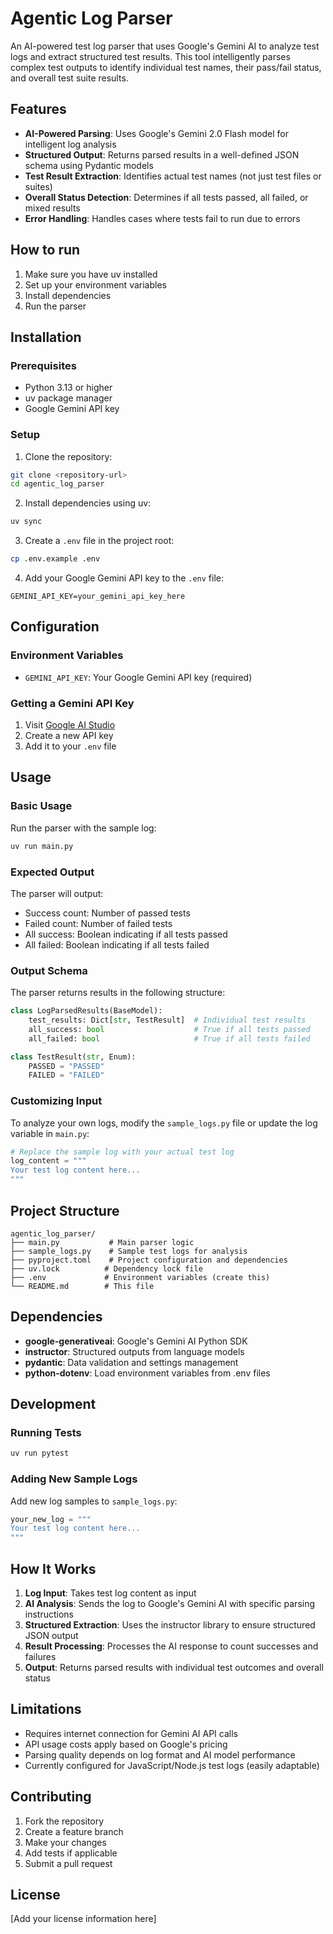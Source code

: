 # Agentic Log Parser

An AI-powered test log parser that uses Google's Gemini AI to analyze test logs and extract structured test results. This tool intelligently parses complex test outputs to identify individual test names, their pass/fail status, and overall test suite results.

## Features

- **AI-Powered Parsing**: Uses Google's Gemini 2.0 Flash model for intelligent log analysis
- **Structured Output**: Returns parsed results in a well-defined JSON schema using Pydantic models
- **Test Result Extraction**: Identifies actual test names (not just test files or suites)
- **Overall Status Detection**: Determines if all tests passed, all failed, or mixed results
- **Error Handling**: Handles cases where tests fail to run due to errors

## How to run

1. Make sure you have uv installed
2. Set up your environment variables
3. Install dependencies
4. Run the parser

## Installation

### Prerequisites

- Python 3.13 or higher
- uv package manager
- Google Gemini API key

### Setup

1. Clone the repository:
```bash
git clone <repository-url>
cd agentic_log_parser
```

2. Install dependencies using uv:
```bash
uv sync
```

3. Create a `.env` file in the project root:
```bash
cp .env.example .env
```

4. Add your Google Gemini API key to the `.env` file:
```
GEMINI_API_KEY=your_gemini_api_key_here
```

## Configuration

### Environment Variables

- `GEMINI_API_KEY`: Your Google Gemini API key (required)

### Getting a Gemini API Key

1. Visit [Google AI Studio](https://aistudio.google.com/app/apikey)
2. Create a new API key
3. Add it to your `.env` file

## Usage

### Basic Usage

Run the parser with the sample log:

```bash
uv run main.py
```

### Expected Output

The parser will output:
- Success count: Number of passed tests
- Failed count: Number of failed tests  
- All success: Boolean indicating if all tests passed
- All failed: Boolean indicating if all tests failed

### Output Schema

The parser returns results in the following structure:

```python
class LogParsedResults(BaseModel):
    test_results: Dict[str, TestResult]  # Individual test results
    all_success: bool                    # True if all tests passed
    all_failed: bool                     # True if all tests failed

class TestResult(str, Enum):
    PASSED = "PASSED"
    FAILED = "FAILED"
```

### Customizing Input

To analyze your own logs, modify the `sample_logs.py` file or update the log variable in `main.py`:

```python
# Replace the sample log with your actual test log
log_content = """
Your test log content here...
"""
```

## Project Structure

```
agentic_log_parser/
├── main.py           # Main parser logic
├── sample_logs.py    # Sample test logs for analysis
├── pyproject.toml    # Project configuration and dependencies
├── uv.lock          # Dependency lock file
├── .env             # Environment variables (create this)
└── README.md        # This file
```

## Dependencies

- **google-generativeai**: Google's Gemini AI Python SDK
- **instructor**: Structured outputs from language models
- **pydantic**: Data validation and settings management
- **python-dotenv**: Load environment variables from .env files

## Development

### Running Tests

```bash
uv run pytest
```

### Adding New Sample Logs

Add new log samples to `sample_logs.py`:

```python
your_new_log = """
Your test log content here...
"""
```

## How It Works

1. **Log Input**: Takes test log content as input
2. **AI Analysis**: Sends the log to Google's Gemini AI with specific parsing instructions
3. **Structured Extraction**: Uses the instructor library to ensure structured JSON output
4. **Result Processing**: Processes the AI response to count successes and failures
5. **Output**: Returns parsed results with individual test outcomes and overall status

## Limitations

- Requires internet connection for Gemini AI API calls
- API usage costs apply based on Google's pricing
- Parsing quality depends on log format and AI model performance
- Currently configured for JavaScript/Node.js test logs (easily adaptable)

## Contributing

1. Fork the repository
2. Create a feature branch
3. Make your changes
4. Add tests if applicable
5. Submit a pull request

## License

[Add your license information here]